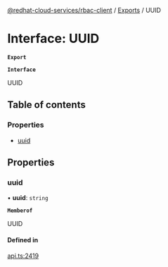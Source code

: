[@redhat-cloud-services/rbac-client](../README.md) / [Exports](../modules.md) / UUID

# Interface: UUID

**`Export`**

**`Interface`**

UUID

## Table of contents

### Properties

- [uuid](UUID.md#uuid)

## Properties

### uuid

• **uuid**: `string`

**`Memberof`**

UUID

#### Defined in

[api.ts:2419](https://github.com/RedHatInsights/javascript-clients/blob/master/packages/rbac/api.ts#L2419)
